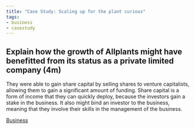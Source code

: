 ```yaml
---
title: "Case Study: Scaling up for the plant curious"
tags:
- business
- casestudy
---
```


## Explain how the growth of Allplants might have benefitted from its status as a private limited company (4m)

They were able to gain share capital by selling shares to venture capitalists, allowing them to gain a significant amount of funding. Share capital is a form of income that they can quickly deploy, because the investors gain a stake in the business. It also might bind an investor to the business, meaning that they involve their skills in the management of the business.



[Business](/Business)